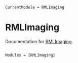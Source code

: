 ```@meta
CurrentModule = RMLImaging
```

# RMLImaging

Documentation for [RMLImaging](https://github.com/RMLImaging/RMLImaging.jl).

```@index
```

```@autodocs
Modules = [RMLImaging]
```
